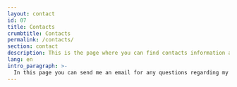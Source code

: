 ```yaml
---
layout: contact
id: 07
title: Contacts
crumbtitle: Contacts
permalink: /contacts/
section: contact
description: This is the page where you can find contacts information about kalwalt alias Walter Perdan.
lang: en
intro_paragraph: >-
  In this page you can send me an email for any questions regarding my art, my applications and other info you require.
---
```

